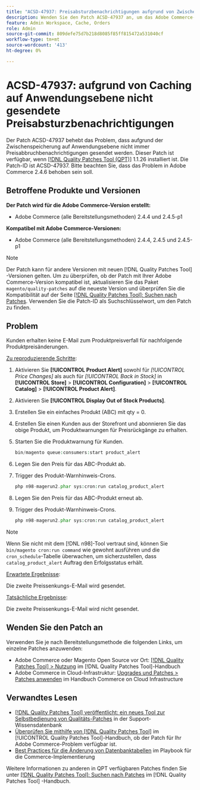 ```yaml
---
title: "ACSD-47937: Preisabsturzbenachrichtigungen aufgrund von Zwischenspeicherung auf Anwendungsebene nicht gesendet"
description: Wenden Sie den Patch ACSD-47937 an, um das Adobe Commerce-Problem zu beheben, bei dem aufgrund der Zwischenspeicherung auf Anwendungsebene nicht immer Preisabbruchbenachrichtigungen gesendet werden.
feature: Admin Workspace, Cache, Orders
role: Admin
source-git-commit: 809defe75d7b218d8085f85ff815472a531040cf
workflow-type: tm+mt
source-wordcount: '413'
ht-degree: 0%

---
```


# ACSD-47937: aufgrund von Caching auf Anwendungsebene nicht gesendete Preisabsturzbenachrichtigungen

Der Patch ACSD-47937 behebt das Problem, dass aufgrund der Zwischenspeicherung auf Anwendungsebene nicht immer Preisabbruchbenachrichtigungen gesendet werden. Dieser Patch ist verfügbar, wenn [[!DNL Quality Patches Tool (QPT)]](https://experienceleague.adobe.com/en/docs/commerce-knowledge-base/kb/announcements/commerce-announcements/magento-quality-patches-released-new-tool-to-self-serve-quality-patches) 1.1.26 installiert ist. Die Patch-ID ist ACSD-47937. Bitte beachten Sie, dass das Problem in Adobe Commerce 2.4.6 behoben sein soll.

## Betroffene Produkte und Versionen

**Der Patch wird für die Adobe Commerce-Version erstellt:**

* Adobe Commerce (alle Bereitstellungsmethoden) 2.4.4 und 2.4.5-p1

**Kompatibel mit Adobe Commerce-Versionen:**

* Adobe Commerce (alle Bereitstellungsmethoden) 2.4.4, 2.4.5 und 2.4.5-p1

>[!NOTE]
>
>Der Patch kann für andere Versionen mit neuen [!DNL Quality Patches Tool] -Versionen gelten. Um zu überprüfen, ob der Patch mit Ihrer Adobe Commerce-Version kompatibel ist, aktualisieren Sie das Paket `magento/quality-patches` auf die neueste Version und überprüfen Sie die Kompatibilität auf der Seite [[!DNL Quality Patches Tool]: Suchen nach Patches](https://experienceleague.adobe.com/tools/commerce-quality-patches/index.html). Verwenden Sie die Patch-ID als Suchschlüsselwort, um den Patch zu finden.

## Problem

Kunden erhalten keine E-Mail zum Produktpreisverfall für nachfolgende Produktpreisänderungen.

<u>Zu reproduzierende Schritte</u>:

1. Aktivieren Sie **[!UICONTROL Product Alert]** sowohl für *[!UICONTROL Price Changes]* als auch für *[!UICONTROL Back in Stock]* in **[!UICONTROL Store]** > **[!UICONTROL Configuration]** > **[!UICONTROL Catalog]** > **[!UICONTROL Product Alert]**.
1. Aktivieren Sie **[!UICONTROL Display Out of Stock Products]**.
1. Erstellen Sie ein einfaches Produkt (ABC) mit qty = 0.
1. Erstellen Sie einen Kunden aus der Storefront und abonnieren Sie das obige Produkt, um Produktwarnungen für Preisrückgänge zu erhalten.
1. Starten Sie die Produktwarnung für Kunden.

   ```PHP
   bin/magento queue:consumers:start product_alert
   ```

1. Legen Sie den Preis für das ABC-Produkt ab.
1. Trigger des Produkt-Warnhinweis-Crons.

   ```PHP
   php n98-magerun2.phar sys:cron:run catalog_product_alert
   ```

1. Legen Sie den Preis für das ABC-Produkt erneut ab.
1. Trigger des Produkt-Warnhinweis-Crons.

   ```PHP
   php n98-magerun2.phar sys:cron:run catalog_product_alert
   ```

>[!NOTE]
>
>Wenn Sie nicht mit dem [!DNL n98]-Tool vertraut sind, können Sie `bin/magento cron:run command` wie gewohnt ausführen und die `cron_schedule`-Tabelle überwachen, um sicherzustellen, dass `catalog_product_alert` Auftrag den Erfolgsstatus erhält.

<u>Erwartete Ergebnisse</u>:

Die zweite Preissenkungs-E-Mail wird gesendet.

<u>Tatsächliche Ergebnisse</u>:

Die zweite Preissenkungs-E-Mail wird nicht gesendet.

## Wenden Sie den Patch an

Verwenden Sie je nach Bereitstellungsmethode die folgenden Links, um einzelne Patches anzuwenden:

* Adobe Commerce oder Magento Open Source vor Ort: [[!DNL Quality Patches Tool] > Nutzung](/help/tools/quality-patches-tool/usage.md) im [!DNL Quality Patches Tool]-Handbuch
* Adobe Commerce in Cloud-Infrastruktur: [Upgrades und Patches > Patches anwenden](https://experienceleague.adobe.com/docs/commerce-cloud-service/user-guide/develop/upgrade/apply-patches.html) im Handbuch Commerce on Cloud Infrastructure

## Verwandtes Lesen

* [[!DNL Quality Patches Tool] veröffentlicht: ein neues Tool zur Selbstbedienung von Qualitäts-Patches](https://experienceleague.adobe.com/en/docs/commerce-knowledge-base/kb/announcements/commerce-announcements/magento-quality-patches-released-new-tool-to-self-serve-quality-patches) in der Support-Wissensdatenbank
* [Überprüfen Sie mithilfe von  [!DNL Quality Patches Tool]](/help/tools/quality-patches-tool/patches-available-in-qpt/check-patch-for-magento-issue-with-magento-quality-patches.md) im [!UICONTROL Quality Patches Tool]-Handbuch, ob der Patch für Ihr Adobe Commerce-Problem verfügbar ist.
* [Best Practices für die Änderung von Datenbanktabellen](https://experienceleague.adobe.com/en/docs/commerce-operations/implementation-playbook/best-practices/development/modifying-core-and-third-party-tables#why-adobe-recommends-avoiding-modifications) im Playbook für die Commerce-Implementierung


Weitere Informationen zu anderen in QPT verfügbaren Patches finden Sie unter [[!DNL Quality Patches Tool]: Suchen nach Patches](https://experienceleague.adobe.com/tools/commerce-quality-patches/index.html) im [!DNL Quality Patches Tool] -Handbuch.
